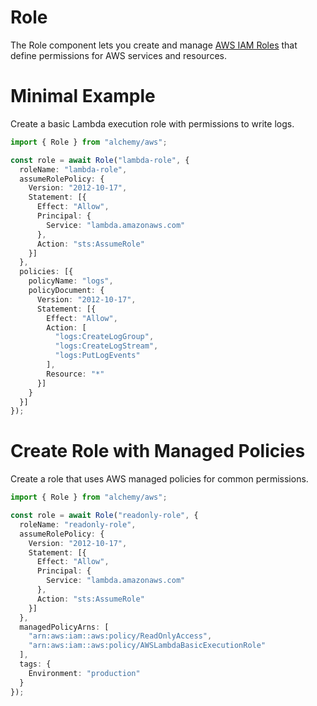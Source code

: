 # Role

The Role component lets you create and manage [AWS IAM Roles](https://docs.aws.amazon.com/IAM/latest/UserGuide/id_roles.html) that define permissions for AWS services and resources.

# Minimal Example

Create a basic Lambda execution role with permissions to write logs.

```ts
import { Role } from "alchemy/aws";

const role = await Role("lambda-role", {
  roleName: "lambda-role",
  assumeRolePolicy: {
    Version: "2012-10-17", 
    Statement: [{
      Effect: "Allow",
      Principal: {
        Service: "lambda.amazonaws.com"
      },
      Action: "sts:AssumeRole"
    }]
  },
  policies: [{
    policyName: "logs",
    policyDocument: {
      Version: "2012-10-17",
      Statement: [{
        Effect: "Allow",
        Action: [
          "logs:CreateLogGroup",
          "logs:CreateLogStream", 
          "logs:PutLogEvents"
        ],
        Resource: "*"
      }]
    }
  }]
});
```

# Create Role with Managed Policies

Create a role that uses AWS managed policies for common permissions.

```ts
import { Role } from "alchemy/aws";

const role = await Role("readonly-role", {
  roleName: "readonly-role",
  assumeRolePolicy: {
    Version: "2012-10-17",
    Statement: [{
      Effect: "Allow", 
      Principal: {
        Service: "lambda.amazonaws.com"
      },
      Action: "sts:AssumeRole"
    }]
  },
  managedPolicyArns: [
    "arn:aws:iam::aws:policy/ReadOnlyAccess",
    "arn:aws:iam::aws:policy/AWSLambdaBasicExecutionRole"
  ],
  tags: {
    Environment: "production"
  }
});
```